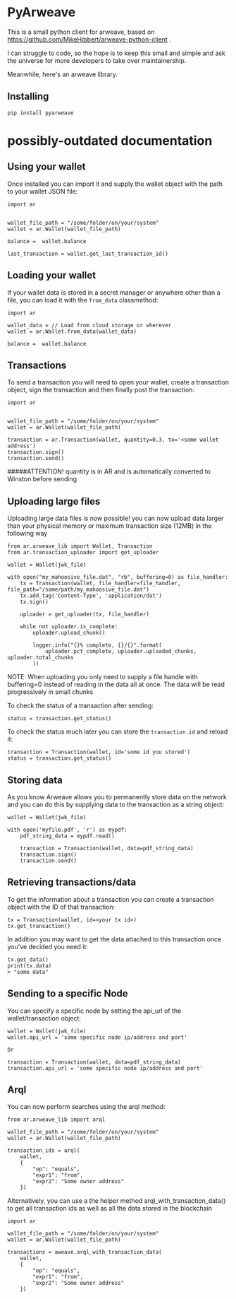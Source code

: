# PyArweave
This is a small python client for arweave, based on https://github.com/MikeHibbert/arweave-python-client .

I can struggle to code, so the hope is to keep this small and simple and ask the universe for more developers to take over maintainership.

Meanwhile, here's an arweave library.

## Installing
```
pip install pyarweave
```

# possibly-outdated documentation

## Using your wallet
Once installed you can import it and supply the wallet object with the path to your wallet JSON file:
```
import ar


wallet_file_path = "/some/folder/on/your/system"
wallet = ar.Wallet(wallet_file_path)

balance =  wallet.balance

last_transaction = wallet.get_last_transaction_id()
```

## Loading your wallet
If your wallet data is stored in a secret manager or anywhere other than a file, you can load it with the `from_data` classmethod:
```
import ar

wallet_data = // Load from cloud storage or wherever
wallet = ar.Wallet.from_data(wallet_data)

balance =  wallet.balance
```

## Transactions
To send a transaction you will need to open your wallet, create a transaction object, sign the transaction and then finally post the transaction:
```
import ar


wallet_file_path = "/some/folder/on/your/system"
wallet = ar.Wallet(wallet_file_path)

transaction = ar.Transaction(wallet, quantity=0.3, to='<some wallet address')
transaction.sign()
transaction.send()
```

#####ATTENTION! quantity is in AR and is automatically converted to Winston before sending

## Uploading large files
Uploading large data files is now possible! you can now upload data larger than your physical memory or maximum transaction size (12MB) in the following way
```
from ar.arweave_lib import Wallet, Transaction
from ar.transaction_uploader import get_uploader

wallet = Wallet(jwk_file)

with open("my_mahoosive_file.dat", "rb", buffering=0) as file_handler:
    tx = Transaction(wallet, file_handler=file_handler, file_path="/some/path/my_mahoosive_file.dat")
    tx.add_tag('Content-Type', 'application/dat')
    tx.sign()

    uploader = get_uploader(tx, file_handler)

    while not uploader.is_complete:
        uploader.upload_chunk()

        logger.info("{}% complete, {}/{}".format(
            uploader.pct_complete, uploader.uploaded_chunks, uploader.total_chunks
        ))
```
NOTE: When uploading you only need to supply a file handle with buffering=0 instead of reading in the data all at once. The data will be read progressively in small chunks

To check the status of a transaction after sending:
```
status = transaction.get_status()
```

To check the status much later you can store the ```transaction.id``` and reload it:
```
transaction = Transaction(wallet, id='some id you stored')
status = transaction.get_status()
```

## Storing data
As you know Arweave allows you to permanently store data on the network and you can do this by supplying data to the transaction as a string object:
```
wallet = Wallet(jwk_file)

with open('myfile.pdf', 'r') as mypdf:
    pdf_string_data = mypdf.read()

    transaction = Transaction(wallet, data=pdf_string_data)
    transaction.sign()
    transaction.send()
```

## Retrieving transactions/data
To get the information about a transaction you can create a transaction object with the ID of that transaction:
```
tx = Transaction(wallet, id=<your tx id>)
tx.get_transaction()
```

In addition you may want to get the data attached to this transaction once you've decided you need it:
```
tx.get_data()
print(tx.data)
> "some data"
```

## Sending to a specific Node
You can specify a specific node by setting the api_url of the wallet/transaction object:
```
wallet = Wallet(jwk_file)
wallet.api_url = 'some specific node ip/address and port'

Or

transaction = Transaction(wallet, data=pdf_string_data)
transaction.api_url = 'some specific node ip/address and port'

```

## Arql
You can now perform searches using the arql method:
```
from ar.arweave_lib import arql

wallet_file_path = "/some/folder/on/your/system"
wallet = ar.Wallet(wallet_file_path)

transaction_ids = arql(
    wallet,
    {
        "op": "equals",
        "expr1": "from",
        "expr2": "Some owner address"
    })
```

Alternatively, you can use a the helper method arql_with_transaction_data() to get all transaction ids as well as all the data stored in the blockchain
```
import ar

wallet_file_path = "/some/folder/on/your/system"
wallet = ar.Wallet(wallet_file_path)

transactions = aweave.arql_with_transaction_data(
    wallet,
    {
        "op": "equals",
        "expr1": "from",
        "expr2": "Some owner address"
    })
```
